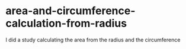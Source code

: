# area-and-circumference-calculation-from-radius
I did a study calculating the area from the radius and the circumference
